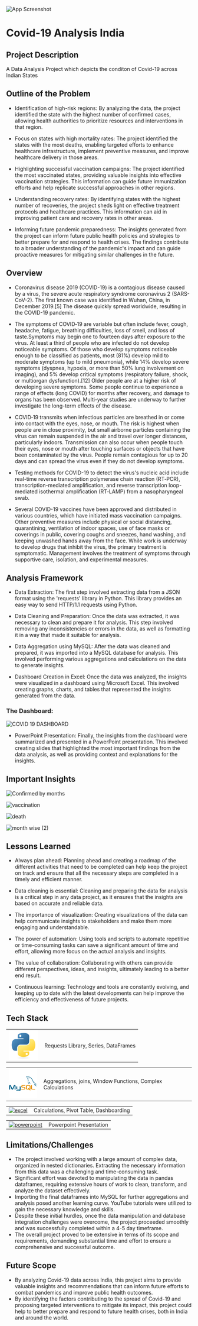![App Screenshot](https://preparecenter.org/wp-content/uploads/2020/05/IFRC-yellow-COVID-banner-1.png)


# Covid-19 Analysis India
## Project Description

A Data Analysis Project which depicts the conditon of Covid-19 across Indian States

## Outline of the Problem
- Identification of high-risk regions: By analyzing the data, the project identified the state with the highest number of confirmed cases, allowing health authorities to prioritize resources and interventions in that region.

- Focus on states with high mortality rates: The project identified the states with the most deaths, enabling targeted efforts to enhance healthcare infrastructure, implement preventive measures, and improve healthcare delivery in those areas.

- Highlighting successful vaccination campaigns: The project identified the most vaccinated states, providing valuable insights into effective vaccination strategies. This information can guide future immunization efforts and help replicate successful approaches in other regions.

- Understanding recovery rates: By identifying states with the highest number of recoveries, the project sheds light on effective treatment protocols and healthcare practices. This information can aid in improving patient care and recovery rates in other areas.

- Informing future pandemic preparedness: The insights generated from the project can inform future public health policies and strategies to better prepare for and respond to health crises. The findings contribute to a broader understanding of the pandemic's impact and can guide proactive measures for mitigating similar challenges in the future.

## Overview

- Coronavirus disease 2019 (COVID-19) is a contagious disease caused by a virus, the severe acute respiratory syndrome coronavirus 2 (SARS-CoV-2). The first known case was identified in Wuhan, China, in December 2019.[5] The disease quickly spread worldwide, resulting in the COVID-19 pandemic.

- The symptoms of COVID‑19 are variable but often include fever, cough, headache, fatigue, breathing difficulties, loss of smell, and loss of taste.Symptoms may begin one to fourteen days after exposure to the virus. At least a third of people who are infected do not develop noticeable symptoms. Of those who develop symptoms noticeable enough to be classified as patients, most (81%) develop mild to moderate symptoms (up to mild pneumonia), while 14% develop severe symptoms (dyspnea, hypoxia, or more than 50% lung involvement on imaging), and 5% develop critical symptoms (respiratory failure, shock, or multiorgan dysfunction).[12] Older people are at a higher risk of developing severe symptoms. Some people continue to experience a range of effects (long COVID) for months after recovery, and damage to organs has been observed. Multi-year studies are underway to further investigate the long-term effects of the disease.

- COVID‑19 transmits when infectious particles are breathed in or come into contact with the eyes, nose, or mouth. The risk is highest when people are in close proximity, but small airborne particles containing the virus can remain suspended in the air and travel over longer distances, particularly indoors. Transmission can also occur when people touch their eyes, nose or mouth after touching surfaces or objects that have been contaminated by the virus. People remain contagious for up to 20 days and can spread the virus even if they do not develop symptoms.

- Testing methods for COVID-19 to detect the virus's nucleic acid include real-time reverse transcription polymerase chain reaction (RT‑PCR), transcription-mediated amplification, and reverse transcription loop-mediated isothermal amplification (RT‑LAMP) from a nasopharyngeal swab.

- Several COVID-19 vaccines have been approved and distributed in various countries, which have initiated mass vaccination campaigns. Other preventive measures include physical or social distancing, quarantining, ventilation of indoor spaces, use of face masks or coverings in public, covering coughs and sneezes, hand washing, and keeping unwashed hands away from the face. While work is underway to develop drugs that inhibit the virus, the primary treatment is symptomatic. Management involves the treatment of symptoms through supportive care, isolation, and experimental measures.

## Analysis Framework

- Data Extraction: The first step involved extracting data from a JSON format using the 'requests' library in Python. This library provides an easy way to send HTTP/1.1 requests using Python.

- Data Cleaning and Preparation: Once the data was extracted, it was necessary to clean and prepare it for analysis. This step involved removing any inconsistencies or errors in the data, as well as formatting it in a way that made it suitable for analysis.

- Data Aggregation using MySQL: After the data was cleaned and prepared, it was imported into a MySQL database for analysis. This involved performing various aggregations and calculations on the data to generate insights.

- Dashboard Creation in Excel: Once the data was analyzed, the insights were visualized in a dashboard using Microsoft Excel. This involved creating graphs, charts, and tables that represented the insights generated from the data.

### The Dashboard:

![COVID 19 DASHBOARD](https://user-images.githubusercontent.com/128470731/235842391-c69cb3ae-d1e6-4ab7-b4d1-c862a922e165.png)

- PowerPoint Presentation: Finally, the insights from the dashboard were summarized and presented in a PowerPoint presentation. This involved creating slides that highlighted the most important findings from the data analysis, as well as providing context and explanations for the insights.

## Important Insights
![Confirmed by months](https://user-images.githubusercontent.com/128470731/235840252-18848f74-cb8f-4d04-a938-1e082ebe144a.png)

![vaccination](https://user-images.githubusercontent.com/128470731/235841434-e98b2cc6-98a3-4166-98e3-998abbe6c7c4.png)

![death](https://user-images.githubusercontent.com/128470731/235841643-37f583a5-d7a2-4261-94e1-986c94b45aeb.png)

![month wise (2)](https://user-images.githubusercontent.com/128470731/235841959-520c53fa-aaa5-49cc-9dc2-83ec65ee4798.png)

## Lessons Learned

- Always plan ahead: Planning ahead and creating a roadmap of the different activities that need to be completed can help keep the project on track and ensure that all the necessary steps are completed in a timely and efficient manner.

- Data cleaning is essential: Cleaning and preparing the data for analysis is a critical step in any data project, as it ensures that the insights are based on accurate and reliable data.

- The importance of visualization: Creating visualizations of the data can help communicate insights to stakeholders and make them more engaging and understandable.

- The power of automation: Using tools and scripts to automate repetitive or time-consuming tasks can save a significant amount of time and effort, allowing more focus on the actual analysis and insights.

- The value of collaboration: Collaborating with others can provide different perspectives, ideas, and insights, ultimately leading to a better end result.

- Continuous learning: Technology and tools are constantly evolving, and keeping up to date with the latest developments can help improve the efficiency and effectiveness of future projects.

## Tech Stack
<table style="border: none; border-collapse: collapse;">
  <tr>
    <td style="vertical-align: middle;">
      <a href="https://www.python.org" target="_blank" rel="noreferrer">
        <img src="https://raw.githubusercontent.com/devicons/devicon/master/icons/python/python-original.svg" alt="python" width="80" height="80"/>
      </a>
    </td>
    <td style="vertical-align: middle; padding-left: 10px;">
      Requests Library, Series, DataFrames
    </td>
  </tr>
</table>

<table style="border: none; border-collapse: collapse;">
  <tr>
    <td style="vertical-align: middle;">
      <a href="https://www.mysql.com/" target="_blank" rel="noreferrer">
        <img src="https://raw.githubusercontent.com/devicons/devicon/master/icons/mysql/mysql-original-wordmark.svg" alt="mysql" width="80" height="80"/>
      </a>
    </td>
    <td style="vertical-align: middle; padding-left: 10px;">
      Aggregations, joins, Window Functions, Complex Calculations
    </td>
  </tr>
</table>

<table style="border: none; border-collapse: collapse;">
  <tr>
    <td style="vertical-align: middle;">
      <a href="https://support.microsoft.com/en-us/excel" target="_blank" rel="noreferrer">
        <img src="https://upload.wikimedia.org/wikipedia/commons/3/34/Microsoft_Office_Excel_%282019%E2%80%93present%29.svg" alt="excel" width="80" height="80"/>
      </a>
    </td>
    <td style="vertical-align: middle; padding-left: 10px;">
      Calculations, Pivot Table, Dashboarding
    </td>
  </tr>
</table>

<table style="border: none; border-collapse: collapse;">
  <tr>
    <td style="vertical-align: middle;">
      <a href="https://support.microsoft.com/en-us/powerpoint" target="_blank" rel="noreferrer">
        <img src="https://upload.wikimedia.org/wikipedia/commons/0/0d/Microsoft_Office_PowerPoint_%282019%E2%80%93present%29.svg" alt="powerpoint" width="80" height="80"/>
      </a>
    </td>
    <td style="vertical-align: middle; padding-left: 10px;">
      Powerpoint Presentation
    </td>
  </tr>
</table>

## Limitations/Challenges
- The project involved working with a large amount of complex data, organized in nested dictionaries. Extracting the necessary information from this data was a challenging and time-consuming task.
- Significant effort was devoted to manipulating the data in pandas dataframes, requiring extensive hours of work to clean, transform, and analyze the dataset effectively.
- Importing the final dataframes into MySQL for further aggregations and analysis posed another learning curve. YouTube tutorials were utilized to gain the necessary knowledge and skills.
- Despite these initial hurdles, once the data manipulation and database integration challenges were overcome, the project proceeded smoothly and was successfully completed within a 4-5 day timeframe.
- The overall project proved to be extensive in terms of its scope and requirements, demanding substantial time and effort to ensure a comprehensive and successful outcome.

## Future Scope

- By analyzing Covid-19 data across India, this project aims to provide valuable insights and recommendations that can inform future efforts to combat pandemics and improve public health outcomes. 
- By identifying the factors contributing to the spread of Covid-19 and proposing targeted interventions to mitigate its impact, this project could help to better prepare and respond to future health crises, both in India and around the world.

